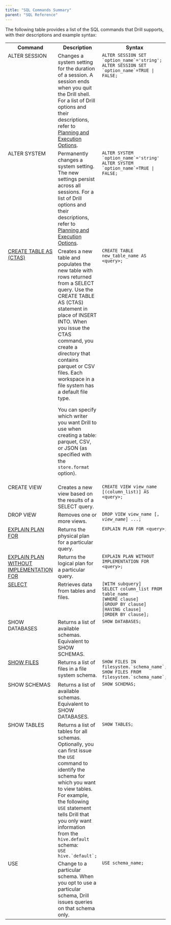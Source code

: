 ```yaml
---
title: "SQL Commands Summary"
parent: "SQL Reference"
---
```

The following table provides a list of the SQL commands that Drill supports,
with their descriptions and example syntax:

<table ><tbody><tr><th >Command</th><th >Description</th><th >Syntax</th></tr><tr><td valign="top" >ALTER SESSION</td><td valign="top" >Changes a system setting for the duration of a session. A session ends when you quit the Drill shell. For a list of Drill options and their descriptions, refer to <a href="/drill/docs/planning-and-execution-options" rel="nofollow">Planning and Execution Options</a>.</td><td valign="top" ><code>ALTER SESSION SET `option_name`='string';<br />ALTER SESSION SET `option_name`=TRUE | FALSE;</code></td></tr><tr><td valign="top" >ALTER SYSTEM</td><td valign="top" >Permanently changes a system setting. The new settings persist across all sessions. For a list of Drill options and their descriptions, refer to <a href="/drill/docs/planning-and-execution-options/" rel="nofollow">Planning and Execution Options</a>.</td><td valign="top" ><code>ALTER SYSTEM `option_name`='string'<br />ALTER SYSTEM `option_name`=TRUE | FALSE;</code></td></tr><tr><td valign="top" ><a href="/drill/docs/create-table-as-ctas-command">CREATE TABLE AS<br />(CTAS)</a></p></td><td valign="top" >Creates a new table and populates the new table with rows returned from a SELECT query. Use the CREATE TABLE AS (CTAS) statement in place of INSERT INTO. When you issue the CTAS command, you create a directory that contains parquet or CSV files. Each workspace in a file system has a default file type.<p>You can specify which writer you want Drill to use when creating a table: parquet, CSV, or JSON (as specified with <span style="line-height: 1.4285715;">the </span><code>store.format</code><span style="line-height: 1.4285715;"> option<span><span>).</span></span></span></p></td><td valign="top" ><code>CREATE TABLE new_table_name AS &lt;query&gt;;</code></td></tr><tr><td valign="top" colspan="1" >CREATE VIEW</td><td valign="top" colspan="1" >Creates a new view based on the results of a SELECT query.</td><td valign="top" colspan="1" ><code>CREATE VIEW view_name [(column_list)] AS &lt;query&gt;;</code></td></tr><tr><td valign="top" colspan="1" >DROP VIEW</td><td valign="top" colspan="1" >Removes one or more views.</td><td valign="top" colspan="1" ><code>DROP VIEW view_name [, <em class="replaceable">view_name</em>] ...;     </code></td></tr><tr><td valign="top" colspan="1" ><a href="/drill/docs/explain-commands" rel="nofollow">EXPLAIN PLAN FOR</a></td><td valign="top" colspan="1" >Returns the physical plan for a particular query.</td><td valign="top" colspan="1" ><code>EXPLAIN PLAN FOR &lt;query&gt;;</code></td></tr><tr><td valign="top" colspan="1" ><a href="/drill/docs/explain-commands/" rel="nofollow">EXPLAIN PLAN WITHOUT IMPLEMENTATION FOR</a></td><td valign="top" colspan="1" >Returns the logical plan for a particular query.</td><td valign="top" colspan="1" ><code>EXPLAIN PLAN WITHOUT IMPLEMENTATION FOR &lt;query&gt;;</code></td></tr><tr><td valign="top" colspan="1" ><a href="/drill/docs/select-statements" rel="nofollow">SELECT</a></td><td valign="top" colspan="1" >Retrieves data from tables and files.</td><td valign="top" colspan="1" ><code>[WITH subquery]<br />SELECT column_list FROM table_name <br />[WHERE clause]<br />[GROUP BY clause]<br />[HAVING clause]<br />[ORDER BY clause];</code></td></tr><tr><td valign="top" colspan="1" >SHOW DATABASES</td><td valign="top" colspan="1" >Returns a list of available schemas. Equivalent to SHOW SCHEMAS.</td><td valign="top" colspan="1" ><code>SHOW DATABASES;</code></td></tr><tr><td valign="top" colspan="1" ><a href="/drill/docs/show-files-command/" rel="nofollow">SHOW FILES</a></td><td valign="top" colspan="1" >Returns a list of files in a file system schema.</td><td valign="top" colspan="1" ><code>SHOW FILES IN filesystem.`schema_name`;<br />SHOW FILES FROM filesystem.`schema_name`;</code></td></tr><tr><td valign="top" colspan="1" >SHOW SCHEMAS</td><td valign="top" colspan="1" >Returns a list of available schemas. Equivalent to SHOW DATABASES.</td><td valign="top" colspan="1" ><code>SHOW SCHEMAS;</code></td></tr><tr><td valign="top" colspan="1" >SHOW TABLES</td><td valign="top" colspan="1" >Returns a list of tables for all schemas. Optionally, you can first issue the <code>USE </code>command to identify the schema for which you want to view tables.<br />For example, the following <code>USE</code> statement tells Drill that you only want information from the <code>hive.default</code> schema:<br /><code>USE hive.`default`;</code></td><td valign="top" colspan="1" ><code>SHOW TABLES;</code></td></tr><tr><td valign="top" colspan="1" >USE</td><td valign="top" colspan="1" >Change to a particular schema. When you opt to use a particular schema, Drill issues queries on that schema only.</td><td valign="top" colspan="1" ><code>USE schema_name;</code></td></tr></tbody></table> 
  
